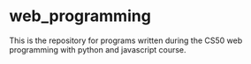 # web_programming
This is the repository for programs written during the CS50 web programming with python and javascript course.